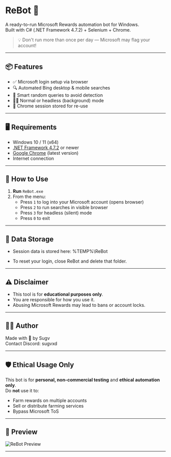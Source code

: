 # ReBot 🎯

A ready-to-run Microsoft Rewards automation bot for Windows.  
Built with C# (.NET Framework 4.7.2) + Selenium + Chrome.

> 💡 Don't run more than once per day — Microsoft may flag your account!

---

## 📦 Features

- ✅ Microsoft login setup via browser
- 🔍 Automated Bing desktop & mobile searches
- 🧠 Smart random queries to avoid detection
- 🧑‍💻 Normal or headless (background) mode
- 💾 Chrome session stored for re-use

---

## 🖥️ Requirements

- Windows 10 / 11 (x64)
- [.NET Framework 4.7.2](https://dotnet.microsoft.com/en-us/download/dotnet-framework/net472) or newer
- [Google Chrome](https://www.google.com/chrome/) (latest version)
- Internet connection

---

## 🚀 How to Use

1. **Run** `ReBot.exe`  
2. From the menu:
   - Press `1` to log into your Microsoft account (opens browser)
   - Press `2` to run searches in visible browser
   - Press `3` for headless (silent) mode
   - Press `0` to exit

---

## 📂 Data Storage

- Session data is stored here: %TEMP%\ReBot

- To reset your login, close ReBot and delete that folder.

---

## ⚠️ Disclaimer

- This tool is for **educational purposes only**.
- You are responsible for how you use it.
- Abusing Microsoft Rewards may lead to bans or account locks.

---

## 👨‍💻 Author

Made with 💙 by Sugv  
Contact Discord: sugvxd

---

## 🛡️ Ethical Usage Only

This bot is for **personal, non-commercial testing** and **ethical automation only**.  
Do **not** use it to:
- Farm rewards on multiple accounts
- Sell or distribute farming services
- Bypass Microsoft ToS

---

## 📸 Preview

![ReBot Preview](https://i.ibb.co/cXcmSnCf/obraz-2025-07-21-213953184.png)

---
